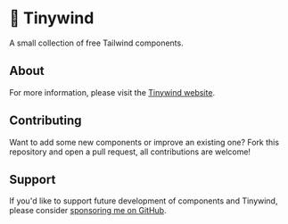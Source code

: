 # 💨 Tinywind

A small collection of free Tailwind components.

## About

For more information, please visit the [Tinywind website](https://tinywind.dev).

## Contributing

Want to add some new components or improve an existing one? Fork this repository and open a pull request, all contributions are welcome!

## Support

If you'd like to support future development of components and Tinywind, please consider [sponsoring me on GitHub](https://github.com/sponsors/ryangjchandler).
